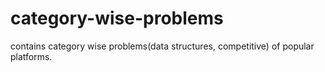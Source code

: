 # category-wise-problems
contains category wise problems(data structures, competitive) of popular platforms. 
